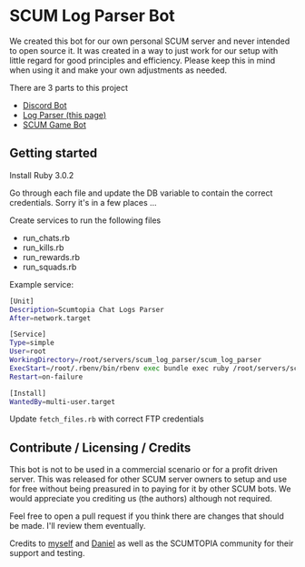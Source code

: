 # SCUM Log Parser Bot

We created this bot for our own personal SCUM server and never intended to open source it. It was created in a way to just work for our setup with little regard for good principles and efficiency. Please keep this in mind when using it and make your own adjustments as needed.

There are 3 parts to this project
- [Discord Bot](https://github.com/CodingByHarry/scum_discord_bot_os)
- [Log Parser (this page)](https://github.com/CodingByHarry/scum_log_parser_os)
- [SCUM Game Bot](https://github.com/CodingByHarry/scum_game_bot_os)

## Getting started

Install Ruby 3.0.2

Go through each file and update the DB variable to contain the correct credentials. Sorry it's in a few places ...

Create services to run the following files
- run_chats.rb
- run_kills.rb
- run_rewards.rb
- run_squads.rb

Example service:

```sh
[Unit]
Description=Scumtopia Chat Logs Parser
After=network.target

[Service]
Type=simple
User=root
WorkingDirectory=/root/servers/scum_log_parser/scum_log_parser
ExecStart=/root/.rbenv/bin/rbenv exec bundle exec ruby /root/servers/scum_log_parser/scum_log_parser/run_chats.rb
Restart=on-failure

[Install]
WantedBy=multi-user.target
```

Update `fetch_files.rb` with correct FTP credentials

## Contribute / Licensing / Credits
This bot is not to be used in a commercial scenario or for a profit driven server. This was released for other SCUM server owners to setup and use for free without being preasured in to paying for it by other SCUM bots. We would appreciate you crediting us (the authors) although not required.

Feel free to open a pull request if you think there are changes that should be made. I'll review them eventually.

Credits to [myself](https://github.com/CodingByHarry/) and [Daniel](https://github.com/danieldraper) as well as the SCUMTOPIA community for their support and testing.
